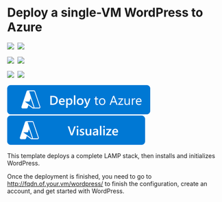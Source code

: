 # Deploy a single-VM WordPress to Azure

<IMG SRC="https://azurequickstartsservice.blob.core.windows.net/badges/wordpress-single-vm-ubuntu/PublicLastTestDate.svg" />&nbsp;
<IMG SRC="https://azurequickstartsservice.blob.core.windows.net/badges/wordpress-single-vm-ubuntu/PublicDeployment.svg" />&nbsp;

<IMG SRC="https://azurequickstartsservice.blob.core.windows.net/badges/wordpress-single-vm-ubuntu/FairfaxLastTestDate.svg" />&nbsp;
<IMG SRC="https://azurequickstartsservice.blob.core.windows.net/badges/wordpress-single-vm-ubuntu/FairfaxDeployment.svg" />&nbsp;

<IMG SRC="https://azurequickstartsservice.blob.core.windows.net/badges/wordpress-single-vm-ubuntu/BestPracticeResult.svg" />&nbsp;
<IMG SRC="https://azurequickstartsservice.blob.core.windows.net/badges/wordpress-single-vm-ubuntu/CredScanResult.svg" />&nbsp;

<a href="https://portal.azure.com/#create/Microsoft.Template/uri/https%3A%2F%2Fraw.githubusercontent.com%2FAzure%2Fazure-quickstart-templates%2Fmaster%2Fwordpress-single-vm-ubuntu%2Fazuredeploy.json" target="_blank">
    <img src="https://raw.githubusercontent.com/Azure/azure-quickstart-templates/master/1-CONTRIBUTION-GUIDE/images/deploytoazure.svg"/>
</a>
<a href="http://armviz.io/#/?load=https%3A%2F%2Fraw.githubusercontent.com%2FAzure%2Fazure-quickstart-templates%2Fmaster%2Fwordpress-single-vm-ubuntu%2Fazuredeploy.json" target="_blank">
    <img src="https://raw.githubusercontent.com/Azure/azure-quickstart-templates/master/1-CONTRIBUTION-GUIDE/images/visualizebutton.svg"/>
</a>

This template deploys a complete LAMP stack, then installs and initializes WordPress.

Once the deployment is finished, you need to go to http://fqdn.of.your.vm/wordpress/ to finish the configuration, create an account, and get started with WordPress.

